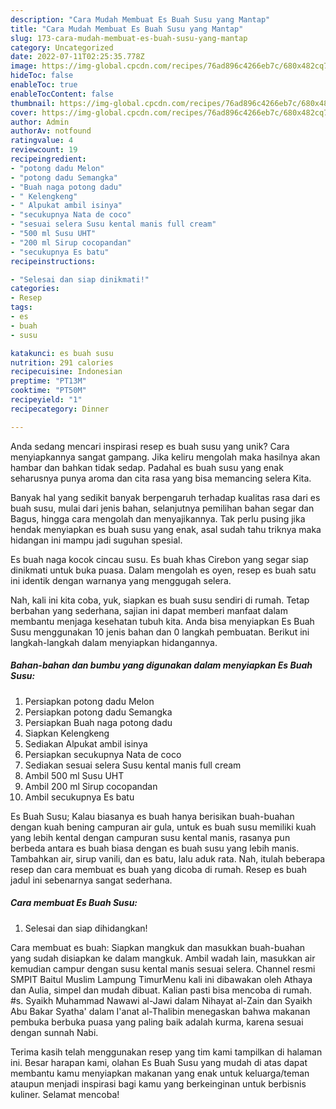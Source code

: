 ```yaml
---
description: "Cara Mudah Membuat Es Buah Susu yang Mantap"
title: "Cara Mudah Membuat Es Buah Susu yang Mantap"
slug: 173-cara-mudah-membuat-es-buah-susu-yang-mantap
category: Uncategorized
date: 2022-07-11T02:25:35.778Z
image: https://img-global.cpcdn.com/recipes/76ad896c4266eb7c/680x482cq70/es-buah-susu-foto-resep-utama.jpg
hideToc: false
enableToc: true
enableTocContent: false
thumbnail: https://img-global.cpcdn.com/recipes/76ad896c4266eb7c/680x482cq70/es-buah-susu-foto-resep-utama.jpg
cover: https://img-global.cpcdn.com/recipes/76ad896c4266eb7c/680x482cq70/es-buah-susu-foto-resep-utama.jpg
author: Admin
authorAv: notfound
ratingvalue: 4
reviewcount: 19
recipeingredient:
- "potong dadu Melon"
- "potong dadu Semangka"
- "Buah naga potong dadu"
- " Kelengkeng"
- " Alpukat ambil isinya"
- "secukupnya Nata de coco"
- "sesuai selera Susu kental manis full cream"
- "500 ml Susu UHT"
- "200 ml Sirup cocopandan"
- "secukupnya Es batu"
recipeinstructions:

- "Selesai dan siap dinikmati!"
categories:
- Resep
tags:
- es
- buah
- susu

katakunci: es buah susu 
nutrition: 291 calories
recipecuisine: Indonesian
preptime: "PT13M"
cooktime: "PT50M"
recipeyield: "1"
recipecategory: Dinner

---
```





Anda sedang mencari inspirasi resep es buah susu yang unik? Cara menyiapkannya sangat gampang. Jika keliru mengolah maka hasilnya akan hambar dan bahkan tidak sedap. Padahal es buah susu yang enak seharusnya punya aroma dan cita rasa yang bisa memancing selera Kita.





Banyak hal yang sedikit banyak berpengaruh terhadap kualitas rasa dari es buah susu, mulai dari jenis bahan, selanjutnya pemilihan bahan segar dan Bagus, hingga cara mengolah dan menyajikannya. Tak perlu pusing jika hendak menyiapkan es buah susu yang enak,      asal sudah tahu triknya maka hidangan ini mampu jadi suguhan spesial.














Es buah naga kocok cincau susu. Es buah khas Cirebon yang segar siap dinikmati untuk buka puasa. Dalam mengolah es oyen, resep es buah satu ini identik dengan warnanya yang menggugah selera.






Nah, kali ini kita coba, yuk, siapkan es buah susu sendiri di rumah. Tetap berbahan yang sederhana, sajian ini dapat memberi manfaat dalam membantu menjaga kesehatan tubuh kita. Anda bisa menyiapkan Es Buah Susu menggunakan 10 jenis bahan dan 0 langkah pembuatan. Berikut ini langkah-langkah dalam menyiapkan hidangannya.

<!--inarticleads1-->

##### Bahan-bahan dan bumbu yang digunakan dalam menyiapkan Es Buah Susu:

1. Persiapkan potong dadu Melon
1. Persiapkan potong dadu Semangka
1. Persiapkan Buah naga potong dadu
1. Siapkan  Kelengkeng
1. Sediakan  Alpukat ambil isinya
1. Persiapkan secukupnya Nata de coco
1. Sediakan sesuai selera Susu kental manis full cream
1. Ambil 500 ml Susu UHT
1. Ambil 200 ml Sirup cocopandan
1. Ambil secukupnya Es batu


Es Buah Susu; Kalau biasanya es buah hanya berisikan buah-buahan dengan kuah bening campuran air gula, untuk es buah susu memiliki kuah yang lebih kental dengan campuran susu kental manis, rasanya pun berbeda antara es buah biasa dengan es buah susu yang lebih manis. Tambahkan air, sirup vanili, dan es batu, lalu aduk rata. Nah, itulah beberapa resep dan cara membuat es buah yang dicoba di rumah. Resep es buah jadul ini sebenarnya sangat sederhana. 

<!--inarticleads2-->

##### Cara membuat Es Buah Susu:


1. Selesai dan siap dihidangkan!

Cara membuat es buah: Siapkan mangkuk dan masukkan buah-buahan yang sudah disiapkan ke dalam mangkuk. Ambil wadah lain, masukkan air kemudian campur dengan susu kental manis sesuai selera. Channel resmi SMPIT Baitul Muslim Lampung TimurMenu kali ini dibawakan oleh Athaya dan Aulia, simpel dan mudah dibuat. Kalian pasti bisa mencoba di rumah. #s. Syaikh Muhammad Nawawi al-Jawi dalam Nihayat al-Zain dan Syaikh Abu Bakar Syatha&#39; dalam I&#39;anat al-Thalibin menegaskan bahwa makanan pembuka berbuka puasa yang paling baik adalah kurma, karena sesuai dengan sunnah Nabi. 

Terima kasih telah menggunakan resep yang tim kami tampilkan di halaman ini. Besar harapan kami, olahan Es Buah Susu yang mudah di atas dapat membantu kamu menyiapkan makanan yang enak untuk keluarga/teman ataupun menjadi inspirasi bagi kamu yang berkeinginan untuk berbisnis kuliner. Selamat mencoba!
